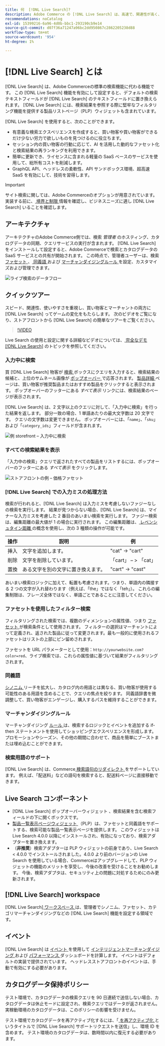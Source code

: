 ```yaml
---
title: 何  [!DNL Live Search]?
description: Adobe Commerce の [!DNL Live Search] は、高速で、関連性が高く、直感的な検索エクスペリエンスを提供します。
recommendations: noCatalog
exl-id: 15399216-6a96-4d0b-bbc1-293190cb9e14
source-git-commit: d07f36a71247a96bc2dd950867c2862205238d88
workflow-type: tm+mt
source-wordcount: '954'
ht-degree: 1%

---
```


# [!DNL Live Search] とは

[!DNL Live Search] は、Adobe Commerceの標準の検索機能に代わる機能です。 この [!DNL Live Search] 機能を有効にして設定すると、デフォルトの検索テキストフィールドが [!DNL Live Search] のテキストフィールドに置き換えられます。 [!DNL Live Search] には、検索結果を参照する際に堅牢なフィルタリング機能を提供する製品リストページ（PLP）ウィジェットも含まれています。

[!DNL Live Search] を使用すると、次のことができます。

- 有意義な検索エクスペリエンスを作成すると、買い物客や買い物客ができるだけ少ない労力で欲しいものを見つけるのに役立ちます。
- セッション内の買い物客の行動に応じて、AI を活用した動的なファセット化と検索結果の再ランキングを利用できます。
- 簡単に更新でき、ライセンスに含まれる軽量の SaaS ベースのサービスを使用して、総所有コストを削減します。
- GraphQL API、ヘッドレスの柔軟性、API サンドボックス環境、超高速 SaaS を有効にして、技術を習得します。

>[!IMPORTANT]
>
>サイト検索に関しては、Adobe Commerceのオプションが用意されています。 実装する前に、[ 境界と制限 ](boundaries-limits.md) 情報を確認し、ビジネスニーズに適し [!DNL Live Search] いることを確認します。

## アーキテクチャ

アーキテクチャのAdobe Commerce側では、検索 *管理者* のホスティング、カタログデータの同期、クエリサービスの実行が含まれます。 [!DNL Live Search] をインストールして設定すると、Adobe Commerceで検索とカタログデータの SaaS サービスとの共有が開始されます。 この時点で、管理者ユーザーは、検索 [ ファセット ](facets.md)、[ 同義語 ](synonyms.md) および [ マーチャンダイジングルール ](category-merch.md) を設定、カスタマイズおよび管理できます。

![ ライブ検索のデータフロー ](assets/ls-cs-data-flow.png)

## クイックツアー

スピード、関連性、使いやすさを重視し、買い物客とマーチャントの両方に [!DNL Live Search] ってゲームの変化をもたらします。 次のビデオをご覧になり、ストアフロントから [!DNL Live Search] の簡単なツアーをご覧ください。

>[!VIDEO](https://video.tv.adobe.com/v/3418797?learn=on)

Live Search の使用と設定に関する詳細なビデオについては、[ 完全なデモ  [!DNL Live Search]](https://experienceleague.adobe.com/en/docs/commerce-learn/tutorials/getting-started/capabilities/live-search-full-demonstration) のトピックを参照してください。

### 入力中に検索

買 [!DNL Live Search] 物客が [ 検索 ](storefront-popover.md) ボックスにクエリを入力すると、検索結果の候補と、上位のサムネール画像が [ ポップオーバー ](https://experienceleague.adobe.com/en/docs/commerce-admin/catalog/catalog/search/search) で応答されます。 [ 製品詳細 ](https://experienceleague.adobe.com/en/docs/commerce-admin/start/storefront/storefront) ページは、買い物客が推奨製品またはおすすめ製品をクリックすると表示されます。 ポップオーバーのフッターにある _すべて表示_ リンクには、検索結果のページが表示されます。

[!DNL Live Search] は、2 文字以上のクエリに対して、「入力中に検索」を行った結果を返します。 部分一致の場合、1 単語あたりの最大文字数は 20 文字です。 クエリの文字数は変更できません。 ポップオーバーには、「`name`」、「`sku`」および「`category_ids`」フィールドが含まれます。

![ 例 storefront – 入力中に検索 ](assets/storefront-search-as-you-type.png)

### すべての検索結果を表示

「入力中の検索」クエリで返されたすべての製品をリストするには、ポップオーバーのフッターにある _すべて表示_ をクリックします。

![ ストアフロントの例 – 価格ファセット ](assets/storefront-view-all-search-results.png)

### [!DNL Live Search] での入力ミスの処理方法

検索が行われると、[!DNL Live Search] は入力ミスを考慮しないファジーなしの検索を実行します。 結果が見つからない場合、[!DNL Live Search] は、マイナーな入力ミスを考慮した 2 番目のあいまい検索を実行します。 ファジー検索は、編集距離の最大値が 1 の場合に実行されます。 この編集距離は、[ レベンシュタイン距離 ](https://en.wikipedia.org/wiki/Levenshtein_distance) の概念を使用し、次の 3 種類の操作が可能です。

| 操作 | 説明 | 例 |
|---|---|---|
| 挿入 | 文字を追加します。 | &quot;cat&quot; -> &quot;cart&quot; |
| 削除 | 文字を削除しています。 | 「cart」 – > 「cat」 |
| 置換 | ある文字を別の文字に置き換えます。 | &quot;cart&quot; -> &quot;cast&quot; |

あいまい検索ロジックに加えて、転置も考慮されます。つまり、単語内の隣接する 2 つの文字が入れ替わります（例えば、「the」ではなく「teh」）。 これらの編集制限は、フレーズ全体ではなく、単語ごとであることに注意してください。

### ファセットを使用したフィルター検索

フィルタリングされた検索では、複数のディメンションの属性値、つまり [ ファセット ](facets.md) が検索条件として使用されます。 フィルターの選択はマーチャントによって定義され、返された製品に従って変更されます。最も一般的に使用されるファセットはリストの上部にピン留めされます。

ファセットを URL パラメーターとして使用：`http://yourwebsite.com?color=red`、ライブ検索では、これらの属性値に基づいて結果がフィルタリングされます。

### 同義語

[ シノニム ](synonyms.md) リーチを拡大し、カタログ内の用語とは異なる、買い物客が使用する可能性のある用語を含めることで、クエリの焦点を絞ります。 同義語辞書を微調整して、買い物客がエンゲージし、購入するパスを維持することができます。

### マーチャンダイジングルール

マーチャンダイジング [ ルール ](rules.md) は、検索するロジックとイベントを追加する if-then ステートメントを使用してショッピングエクスペリエンスを形成します。 プロモーションやシーズン、その他の期間に合わせて、商品を簡単にブーストまたは埋め込むことができます。

### 検索用語のサポート

[!DNL Live Search] は、Commerce[ 検索語句のリダイレクト ](https://experienceleague.adobe.com/en/docs/commerce-admin/catalog/catalog/search/search-terms) をサポートしています。 例えば、「配送料」などの語句を検索すると、配送料ページに直接移動できます。

## Live Search コンポーネント

- [!DNL Live Search] ポップオーバーウィジェット [](storefront-popover.md)、検索結果を含む検索フィールドの下に開くボックスです。
- [ 製品一覧表示ページウィジェット ](plp-styling.md) （PLP）は、ファセットと同義語をサポートする、検索可能な製品一覧表示ページを提供します。 このウィジェットは Live Search 4.0.0 以降にインストールされ、有効になっており、検索アダプターを置き換えます。
- （**非推奨**）検索アダプターは PLP ウィジェットの前身であり、Live Search &lt; 4.0.0 でインストールされました。4.0.0 より前のバージョンの Live Search を使用している場合、Commerceはアップグレードして、PLP ウィジェットの機能のメリットを享受し、今後の改善を受けることをお勧めします。 今後、検索アダプタは、セキュリティ上の問題に対処するためにのみ更新されます。

## [!DNL Live Search] workspace

[!DNL Live Search][ ワークスペース ](workspace.md) は、管理者でシノニム、ファセット、カテゴリマーチャンダイジングなどの [!DNL Live Search] 機能を設定する領域です。

## イベント

[!DNL Live Search] は [ イベント ](events.md) を使用して [ インテリジェントマーチャンダイジング ](category-merch.md) および [ パフォーマンス ](performance.md) ダッシュボードを計算します。 イベントはデフォルトの実装で提供されています。 ヘッドレスストアフロントのイベントは、手動で有効にする必要があります。

## カタログデータ保持ポリシー

テスト環境で、カタログデータの検索クエリを 90 日連続で送信しない場合、カタログデータは休止モードに設定され、検索クエリではデータが返されません。 実稼動環境のカタログデータは、このポリシーの影響を受けません。

テスト環境でカタログデータを再アクティブ化するには、「[ を再アクティブ化 ](https://experienceleague.adobe.com/en/docs/commerce-knowledge-base/kb/help-center-guide/magento-help-center-user-guide#experience-league-start-page) というタイトルで [!DNL Live Search] サポートリクエストを送信」し、環境 ID を含めます。 テスト環境のカタログデータは、数時間以内に復元する必要があります。
